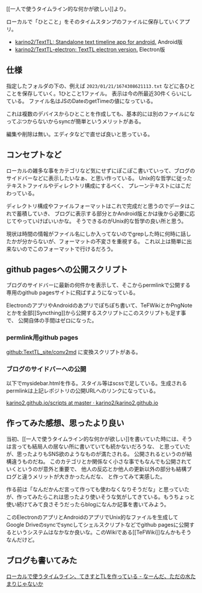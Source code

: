 [[一人で使うタイムライン的な何かが欲しい]]より。

ローカルで「ひとこと」をそのタイムスタンプのファイルに保存していくアプリ。

- [karino2/TextTL: Standalone text timeline app for android.](https://github.com/karino2/TextTL) Android版
- [karino2/TextTL-electron: TextTL electron version.](https://github.com/karino2/TextTL-electron) Electron版

## 仕様

指定したフォルダの下の、例えば `2023/01/21/1674308621113.txt` などに各ひとことを保存していく。1ひとこと1ファイル。
表示は今の所最近30件くらいにしている。
ファイル名はJSのDateのgetTimeの値になっている。

これは複数のデバイスからひとことを作成しても、基本的には別のファイルになってぶつからないからsyncが簡単というメリットがある。

編集や削除は無い。エディタなどで直せば良いと思っている。

## コンセプトなど

ローカルの雑多な事をカテゴリなど気にせずにぽこぽこ書いていって、ブログのサイドバーなどに表示したいなぁ、と思い作っている。
Unix的な哲学に従ったテキストファイルやディレクトリ構成にするべく、
プレーンテキストにはこだわっている。

ディレクトリ構成やファイルフォーマットはこれで完成だと思うのでデータはこれで蓄積していき、
ブログに表示する部分とかAndroid版とかは後から必要に応じてやっていけばいいかな。
そうできるのがUnix的な哲学の良い所と思う。

現状は時間の情報がファイル名にしか入ってないのでgrepした時に何時に話したかが分からないが、フォーマットの不変さを重視する。
これ以上は簡単に出来ないのでこのフォーマットで行けるだろう。

## github pagesへの公開スクリプト

ブログのサイドバーに最新の何件かを表示して、そこからpermlinkで公開する専用のgithub pagesサイトに飛ばすようになっている。

ElectronのアプリやAndroidのあプリでぽちぽち書いて、TeFWikiとかPngNoteとかを全部[[Syncthing]]から公開するスクリプトにこのスクリプトも足す事で、
公開自体の手間はゼロになった。

### permlink用github pages

[github:TextTL_site/conv2md](https://github.com/karino2/TextTL_site/scripts/conv2md) に変換スクリプトがある。

### ブログのサイドバーへの公開

以下でmysidebar.htmlを作る。スタイル等はscssで足している。生成されるpermlinkは上記レポジトリの公開URLへのリンクになっている。

[karino2.github.io/scripts at master · karino2/karino2.github.io](https://github.com/karino2/karino2.github.io/tree/master/scripts)

## 作ってみた感想、思ったより良い

当初、[[一人で使うタイムライン的な何かが欲しい]]を書いていた時には、そうは言っても結局人の居ない所に書いていても続かないだろうな、
と思っていたが、思ったよりもSNS欲のようなものが満たされる。
公開されるというのが結構違うものだね。
このカテゴリとか関係なく小さな事でもなんでも公開されていくというのが意外と重要で、
他人の反応とか他人の更新以外の部分も結構ブログと違うメリットが大きかったんだな、
と作ってみて実感した。

作る前は「なんだかんだ言って作っても使わなくなりそうだな」と思っていたが、作ってみたらこれは思ったより使いそうな気がしてきている。もうちょっと使い続けてみて良さそうだったらblogになんか記事を書いてみよう。

このElectronのアプリとAndroidのアプリでUnix的なファイルを生成してGoogle Driveのsyncでsyncしてシェルスクリプトなどでgithub pagesに公開するというシステムはなかなか良いな。このWikiである[[TeFWiki]]なんかもそうなんだけど。

## ブログも書いてみた

[ローカルで使うタイムライン、てきすとTLを作っている - なーんだ、ただの水たまりじゃないか](https://karino2.github.io/2023/01/23/texttl_standalone_tl.html)